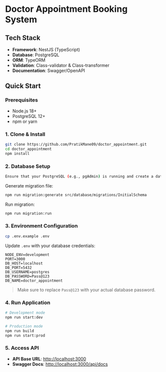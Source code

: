 # Doctor Appointment Booking System

##  Tech Stack

- **Framework**: NestJS (TypeScript)
- **Database**: PostgreSQL
- **ORM**: TypeORM
- **Validation**: Class-validator & Class-transformer
- **Documentation**: Swagger/OpenAPI

## Quick Start

### Prerequisites

- Node.js 18+
- PostgreSQL 12+
- npm or yarn

### 1. Clone & Install

```bash
git clone https://github.com/PratikMane09/doctor_appointment.git
cd doctor_appointment
npm install
```

### 2. Database Setup

```bash
Ensure that your PostgreSQL (e.g., pgAdmin) is running and create a database named "doctor_appointment".
```

Generate migration file:

```bash
npm run migration:generate src/database/migrations/InitialSchema
```

Run migration:

```bash
npm run migration:run
```

### 3. Environment Configuration

```bash
cp .env.example .env
```

Update `.env` with your database credentials:

```
NODE_ENV=development
PORT=3000
DB_HOST=localhost
DB_PORT=5432
DB_USERNAME=postgres
DB_PASSWORD=Pass@123
DB_NAME=doctor_appointment
```

> Make sure to replace `Pass@123` with your actual database password.

### 4. Run Application

```bash
# Development mode
npm run start:dev

# Production mode
npm run build
npm run start:prod
```

### 5. Access API

- **API Base URL**: [http://localhost:3000](http://localhost:3000)
- **Swagger Docs**: [http://localhost:3000/api/docs](http://localhost:3000/api/docs)
